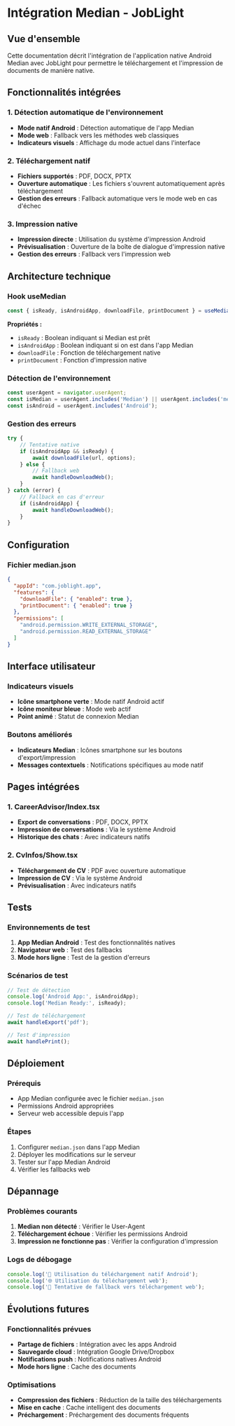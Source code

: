 # Intégration Median - JobLight

## Vue d'ensemble

Cette documentation décrit l'intégration de l'application native Android Median avec JobLight pour permettre le téléchargement et l'impression de documents de manière native.

## Fonctionnalités intégrées

### 1. Détection automatique de l'environnement
- **Mode natif Android** : Détection automatique de l'app Median
- **Mode web** : Fallback vers les méthodes web classiques
- **Indicateurs visuels** : Affichage du mode actuel dans l'interface

### 2. Téléchargement natif
- **Fichiers supportés** : PDF, DOCX, PPTX
- **Ouverture automatique** : Les fichiers s'ouvrent automatiquement après téléchargement
- **Gestion des erreurs** : Fallback automatique vers le mode web en cas d'échec

### 3. Impression native
- **Impression directe** : Utilisation du système d'impression Android
- **Prévisualisation** : Ouverture de la boîte de dialogue d'impression native
- **Gestion des erreurs** : Fallback vers l'impression web

## Architecture technique

### Hook useMedian
```typescript
const { isReady, isAndroidApp, downloadFile, printDocument } = useMedian();
```

**Propriétés :**
- `isReady` : Boolean indiquant si Median est prêt
- `isAndroidApp` : Boolean indiquant si on est dans l'app Median
- `downloadFile` : Fonction de téléchargement native
- `printDocument` : Fonction d'impression native

### Détection de l'environnement
```typescript
const userAgent = navigator.userAgent;
const isMedian = userAgent.includes('Median') || userAgent.includes('median');
const isAndroid = userAgent.includes('Android');
```

### Gestion des erreurs
```typescript
try {
    // Tentative native
    if (isAndroidApp && isReady) {
        await downloadFile(url, options);
    } else {
        // Fallback web
        await handleDownloadWeb();
    }
} catch (error) {
    // Fallback en cas d'erreur
    if (isAndroidApp) {
        await handleDownloadWeb();
    }
}
```

## Configuration

### Fichier median.json
```json
{
  "appId": "com.joblight.app",
  "features": {
    "downloadFile": { "enabled": true },
    "printDocument": { "enabled": true }
  },
  "permissions": [
    "android.permission.WRITE_EXTERNAL_STORAGE",
    "android.permission.READ_EXTERNAL_STORAGE"
  ]
}
```

## Interface utilisateur

### Indicateurs visuels
- **Icône smartphone verte** : Mode natif Android actif
- **Icône moniteur bleue** : Mode web actif
- **Point animé** : Statut de connexion Median

### Boutons améliorés
- **Indicateurs Median** : Icônes smartphone sur les boutons d'export/impression
- **Messages contextuels** : Notifications spécifiques au mode natif

## Pages intégrées

### 1. CareerAdvisor/Index.tsx
- **Export de conversations** : PDF, DOCX, PPTX
- **Impression de conversations** : Via le système Android
- **Historique des chats** : Avec indicateurs natifs

### 2. CvInfos/Show.tsx
- **Téléchargement de CV** : PDF avec ouverture automatique
- **Impression de CV** : Via le système Android
- **Prévisualisation** : Avec indicateurs natifs

## Tests

### Environnements de test
1. **App Median Android** : Test des fonctionnalités natives
2. **Navigateur web** : Test des fallbacks
3. **Mode hors ligne** : Test de la gestion d'erreurs

### Scénarios de test
```typescript
// Test de détection
console.log('Android App:', isAndroidApp);
console.log('Median Ready:', isReady);

// Test de téléchargement
await handleExport('pdf');

// Test d'impression
await handlePrint();
```

## Déploiement

### Prérequis
- App Median configurée avec le fichier `median.json`
- Permissions Android appropriées
- Serveur web accessible depuis l'app

### Étapes
1. Configurer `median.json` dans l'app Median
2. Déployer les modifications sur le serveur
3. Tester sur l'app Median Android
4. Vérifier les fallbacks web

## Dépannage

### Problèmes courants
1. **Median non détecté** : Vérifier le User-Agent
2. **Téléchargement échoue** : Vérifier les permissions Android
3. **Impression ne fonctionne pas** : Vérifier la configuration d'impression

### Logs de débogage
```typescript
console.log('🚀 Utilisation du téléchargement natif Android');
console.log('🌐 Utilisation du téléchargement web');
console.log('🔄 Tentative de fallback vers téléchargement web');
```

## Évolutions futures

### Fonctionnalités prévues
- **Partage de fichiers** : Intégration avec les apps Android
- **Sauvegarde cloud** : Intégration Google Drive/Dropbox
- **Notifications push** : Notifications natives Android
- **Mode hors ligne** : Cache des documents

### Optimisations
- **Compression des fichiers** : Réduction de la taille des téléchargements
- **Mise en cache** : Cache intelligent des documents
- **Préchargement** : Préchargement des documents fréquents 